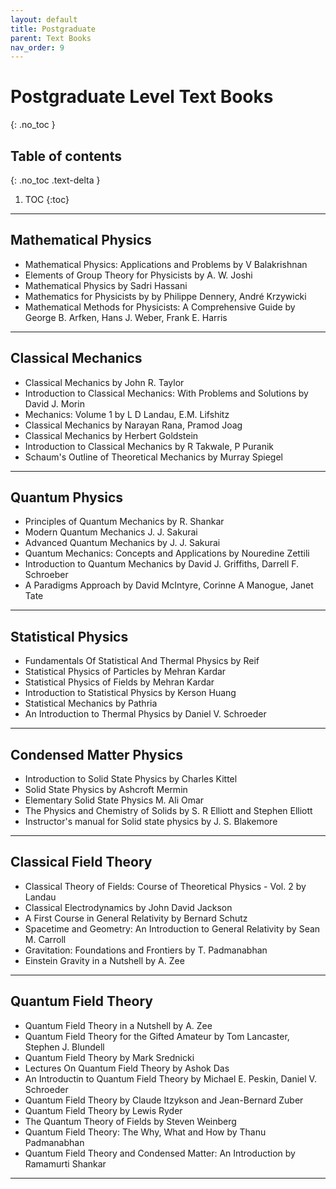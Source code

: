 ```yaml
---
layout: default
title: Postgraduate
parent: Text Books
nav_order: 9
---
```

#  Postgraduate Level Text Books
{: .no_toc }

## Table of contents
{: .no_toc .text-delta }

1. TOC
{:toc}

---
## Mathematical Physics

- Mathematical Physics: Applications and Problems by V Balakrishnan
- Elements of Group Theory for Physicists by A. W. Joshi
- Mathematical Physics by Sadri Hassani
- Mathematics for Physicists by by Philippe Dennery, André Krzywicki
- Mathematical Methods for Physicists: A Comprehensive Guide by George B. Arfken, Hans J. Weber, Frank E. Harris
---

## Classical Mechanics

- Classical Mechanics by John R. Taylor
- Introduction to Classical Mechanics: With Problems and Solutions by David J. Morin
- Mechanics: Volume 1 by L D Landau, E.M. Lifshitz
- Classical Mechanics by Narayan Rana, Pramod Joag 
- Classical Mechanics by Herbert Goldstein
- Introduction to Classical Mechanics by R Takwale, P Puranik
- Schaum's Outline of Theoretical Mechanics by Murray Spiegel

---

## Quantum Physics
- Principles of Quantum Mechanics by R. Shankar
- Modern Quantum Mechanics J. J. Sakurai
- Advanced Quantum Mechanics by J. J. Sakurai
- Quantum Mechanics: Concepts and Applications by Nouredine Zettili 
- Introduction to Quantum Mechanics by David J. Griffiths, Darrell F. Schroeber
- A Paradigms Approach by David McIntyre, Corinne A Manogue, Janet Tate 

---

## Statistical Physics
- Fundamentals Of Statistical And Thermal Physics by Reif
- Statistical Physics of Particles by Mehran Kardar
- Statistical Physics of Fields by Mehran Kardar
- Introduction to Statistical Physics by Kerson Huang
- Statistical Mechanics by Pathria 
- An Introduction to Thermal Physics by Daniel V. Schroeder

---
## Condensed Matter Physics
- Introduction to Solid State Physics by Charles Kittel
- Solid State Physics by Ashcroft Mermin
- Elementary Solid State Physics M. Ali Omar
- The Physics and Chemistry of Solids by S. R Elliott and Stephen Elliott
- Instructor's manual for Solid state physics by J. S. Blakemore

---

## Classical Field Theory
- Classical Theory of Fields: Course of Theoretical Physics - Vol. 2 by Landau
- Classical Electrodynamics by John David Jackson
- A First Course in General Relativity by Bernard Schutz
- Spacetime and Geometry: An Introduction to General Relativity by Sean M. Carroll
- Gravitation: Foundations and Frontiers by T. Padmanabhan
- Einstein Gravity in a Nutshell by A. Zee 


---

## Quantum Field Theory

- Quantum Field Theory in a Nutshell by A. Zee
- Quantum Field Theory for the Gifted Amateur by Tom Lancaster, Stephen J. Blundell
- Quantum Field Theory by Mark Srednicki
- Lectures On Quantum Field Theory by Ashok Das 
- An Introductin to Quantum Field Theory by Michael E. Peskin, Daniel V. Schroeder
- Quantum Field Theory by Claude Itzykson and Jean-Bernard Zuber
- Quantum Field Theory by Lewis Ryder
- The Quantum Theory of Fields by Steven Weinberg
- Quantum Field Theory: The Why, What and How by Thanu Padmanabhan
- Quantum Field Theory and Condensed Matter: An Introduction by Ramamurti Shankar


---
